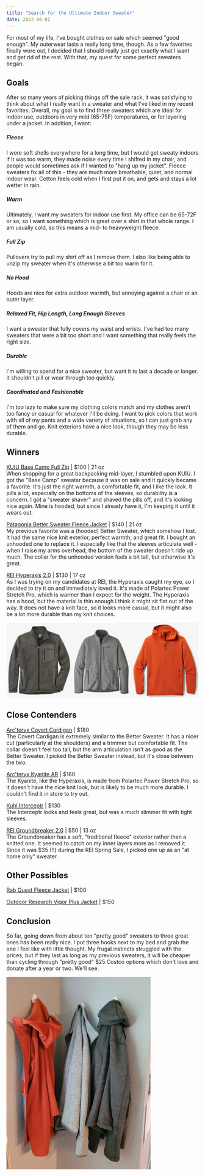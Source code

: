 ```yaml
---
title: "Search for the Ultimate Indoor Sweater"
date: 2022-06-01
---
```


For most of my life, I've bought clothes on sale which seemed "good enough". My outerwear lasts a really long time, though. As a few favorites finally wore out, I decided that I should really just get exactly what I want and get rid of the rest. With that, my quest for some perfect sweaters began.

## Goals

After so many years of picking things off the sale rack, it was satisfying to think about what I really want in a sweater and what I've liked in my recent favorites. Overall, my goal is to find three sweaters which are ideal for indoor use, outdoors in very mild (65-75F) temperatures, or for layering under a jacket. In addition, I want:

##### Fleece
I wore soft shells everywhere for a long time, but I would get sweaty indoors if it was too warm, they made noise every time I shifted in my chair, and people would sometimes ask if I wanted to "hang up my jacket". Fleece sweaters fix all of this - they are much more breathable, quiet, and normal indoor wear. Cotton feels cold when I first put it on, and gets and stays a lot wetter in rain. 

##### Warm
Ultimately, I want my sweaters for indoor use first. My office can be 65-72F or so, so I want something which is great over a shirt in that whole range. I am usually cold, so this means a mid- to heavyweight fleece.

##### Full Zip
Pullovers try to pull my shirt off as I remove them. I also like being able to unzip my sweater when it's otherwise a bit too warm for it.

##### No Hood
Hoods are nice for extra outdoor warmth, but annoying against a chair or an outer layer.

##### Relaxed Fit, Hip Length, Long Enough Sleeves
I want a sweater that fully covers my waist and wrists. I've had too many sweaters that were a bit too short and I want something that really feels the right size.

##### Durable
I'm willing to spend for a nice sweater, but want it to last a decade or longer. It shouldn't pill or wear through too quickly.

##### Coordinated and Fashionable
I'm too lazy to make sure my clothing colors match and my clothes aren't too fancy or casual for whatever I'll be doing. I want to pick colors that work with all of my pants and a wide variety of situations, so I can just grab any of them and go. Knit exteriors have a nice look, though they may be less durable.

## Winners

[KUIU Base Camp Full Zip](https://www.kuiu.com/products/base-camp-full-zip-sweater-charcoal) | $100 | 21 oz  <br />
When shopping for a great backpacking mid-layer, I stumbled upon KUIU. I got the "Base Camp" sweater because it was on sale and it quickly became a favorite. It's just the right warmth, a comfortable fit, and I like the look. It pills a lot, especially on the bottoms of the sleeves, so durability is a concern. I got a "sweater shaver" and shaved the pills off, and it's looking nice again. Mine is hooded, but since I already have it, I'm keeping it until it wears out.

[Patagonia Better Sweater Fleece Jacket](https://www.patagonia.com/product/mens-better-sweater-fleece-jacket/25528.html?dwvar_25528_color=STH) | $140 | 21 oz <br />
My previous favorite was a (hooded) Better Sweater, which somehow I lost. It had the same nice knit exterior, perfect warmth, and great fit. I bought an unhooded one to replace it. I especially like that the sleeves articulate well - when I raise my arms overhead, the bottom of the sweater doesn't ride up much. The collar for the unhooded version feels a bit tall, but otherwise it's great.

[REI Hyperaxis 2.0](https://www.rei.com/product/166946/rei-co-op-hyperaxis-fleece-jacket-20-mens) | $130 | 17 oz <br />
As I was trying on my candidates at REI, the Hyperaxis caught my eye, so I decided to try it on and immediately loved it. It's made of Polartec Power Stretch Pro, which is warmer than I expect for the weight. The Hyperaxis has a hood, but the material is thin enough I think it might sit flat out of the way. It does not have a knit face, so it looks more casual, but it might also be a lot more durable than my knit choices.

![sweater-composite](img/sweater-composite.webp)

## Close Contenders

[Arc'teryx Covert Cardigan](https://arcteryx.com/us/en/shop/mens/covert-cardigan) | $180 <br />
The Covert Cardigan is extremely similar to the Better Sweater. It has a nicer cut (particularly at the shoulders) and a trimmer but comfortable fit. The collar doesn't feel too tall, but the arm articulation isn't as good as the Better Sweater. I picked the Better Sweater instead, but it's close between the two.

[Arc'teryx Kyanite AR](https://arcteryx.com/us/en/shop/mens/kyanite-ar-jacket) | $160 <br />
The Kyanite, like the Hyperaxis, is made from Polartec Power Stretch Pro, so it doesn't have the nice knit look, but is likely to be much more durable. I couldn't find it in store to try out.

[Kuhl Interceptr](https://www.kuhl.com/kuhl/mens/outerwear/interceptr-pro-fz/) | $130 <br />
The Interceptr looks and feels great, but was a much slimmer fit with tight sleeves.

[REI Groundbreaker 2.0](https://www.rei.com/product/177504/rei-co-op-groundbreaker-fleece-jacket-20-mens) | $50 | 13 oz <br />
The Groundbreaker has a soft, "traditional fleece" exterior rather than a knitted one. It seemed to catch on my inner layers more as I removed it. Since it was $35 (!!) during the REI Spring Sale, I picked one up as an "at home only" sweater.

## Other Possibles

[Rab Quest Fleece Jacket](https://rab.equipment/us/quest-jacket) | $100

[Outdoor Research Vigor Plus Jacket](https://www.outdoorresearch.com/us/shop-by-activity/mens-vigor-plus-fleece-jacket-283183) | $150

## Conclusion

So far, going down from about ten "pretty good" sweaters to three great ones has been really nice. I put three hooks next to my bed and grab the one I feel like with little thought. My frugal instincts struggled with the prices, but if they last as long as my previous sweaters, it will be cheaper than cycling through "pretty good" $25 Costco options which don't love and donate after a year or two. We'll see.

![on-wall](img/on-wall.webp)

